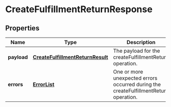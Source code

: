 
# CreateFulfillmentReturnResponse

## Properties
Name | Type | Description | Notes
------------ | ------------- | ------------- | -------------
**payload** | [**CreateFulfillmentReturnResult**](CreateFulfillmentReturnResult.md) | The payload for the createFulfillmentReturn operation. |  [optional]
**errors** | [**ErrorList**](ErrorList.md) | One or more unexpected errors occurred during the createFulfillmentReturn operation. |  [optional]




